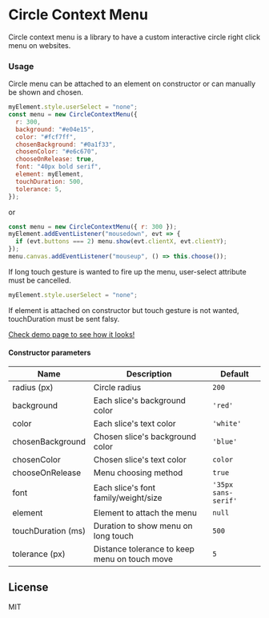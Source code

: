 # Circle Context Menu

Circle context menu is a library to have a custom interactive circle right click menu on websites.

### Usage

Circle menu can be attached to an element on constructor or can manually be shown and chosen.

```js
myElement.style.userSelect = "none";
const menu = new CircleContextMenu({
  r: 300,
  background: "#e04e15",
  color: "#fcf7ff",
  chosenBackground: "#0a1f33",
  chosenColor: "#e6c670",
  chooseOnRelease: true,
  font: "40px bold serif",
  element: myElement,
  touchDuration: 500,
  tolerance: 5,
});
```

or

```js
const menu = new CircleContextMenu({ r: 300 });
myElement.addEventListener("mousedown", evt => {
  if (evt.buttons === 2) menu.show(evt.clientX, evt.clientY);
});
menu.canvas.addEventListener("mouseup", () => this.choose());
```

If long touch gesture is wanted to fire up the menu, user-select attribute must be cancelled.

```js
myElement.style.userSelect = "none";
```

If element is attached on constructor but touch gesture is not wanted, touchDuration must be sent falsy.

[Check demo page to see how it looks!](https://remziatay.github.io/circle-context-menu/ "Demo page")

#### Constructor parameters

| Name               | Description                                   | Default             |
| ------------------ | --------------------------------------------- | ------------------- |
| radius (px)        | Circle radius                                 | `200`               |
| background         | Each slice's background color                 | `'red'`             |
| color              | Each slice's text color                       | `'white'`           |
| chosenBackground   | Chosen slice's background color               | `'blue'`            |
| chosenColor        | Chosen slice's text color                     | `color`             |
| chooseOnRelease    | Menu choosing method                          | `true`              |
| font               | Each slice's font family/weight/size          | `'35px sans-serif'` |
| element            | Element to attach the menu                    | `null`              |
| touchDuration (ms) | Duration to show menu on long touch           | `500`               |
| tolerance (px)     | Distance tolerance to keep menu on touch move | `5`                 |

## License

MIT
